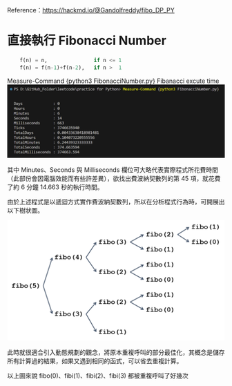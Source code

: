 Reference：https://hackmd.io/@Gandolfreddy/fibo_DP_PY

# 直接執行 Fibonacci Number

```python
    f(n) = n,               if n <= 1
    f(n) = f(n-1)+f(n-2),   if n >  1
```

Measure-Command {python3 FibonacciNumber.py}
Fibanacci excute time
![Fibanacci excute time ](image.png)

其中 Minutes、Seconds 與 Milliseconds 欄位可大略代表實際程式所花費時間（此部份會因電腦效能而有些許差異），欲找出費波納契數列的第 45 項，就花費了約 6 分鐘 14.663 秒的執行時間。


由於上述程式是以遞迴方式實作費波納契數列，所以在分析程式行為時，可開展出以下樹狀圖。

![Fibi 樹狀圖](image-1.png)


此時就很適合引入動態規劃的觀念，將原本重複呼叫的部分最佳化，其概念是儲存所有計算過的結果，如果又遇到相同的函式，可以省去重複計算。

以上圖來說 fibo(0)、fibi(1)、fibi(2)、fibi(3) 都被重複呼叫了好幾次